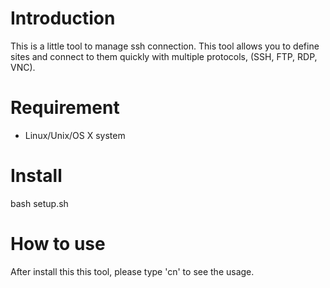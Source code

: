 Introduction
============
This is a little tool to manage ssh connection. This tool allows you to define
sites and connect to them quickly with multiple protocols, (SSH, FTP, RDP,
VNC).

Requirement
===========
- Linux/Unix/OS X system 

Install
==========
bash setup.sh

How to use
==========
After install this this tool, please type 'cn' to see the usage.
